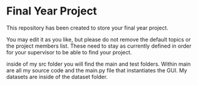 # Final Year Project

This repository has been created to store your final year project.

You may edit it as you like, but please do not remove the default topics or the project members list. These need to stay as currently defined in order for your supervisor to be able to find your project.

inside of my src folder you will find the main and test folders. Within main are all my source code and the main.py file that instantiates the GUI. My datasets are inside of the dataset folder.
